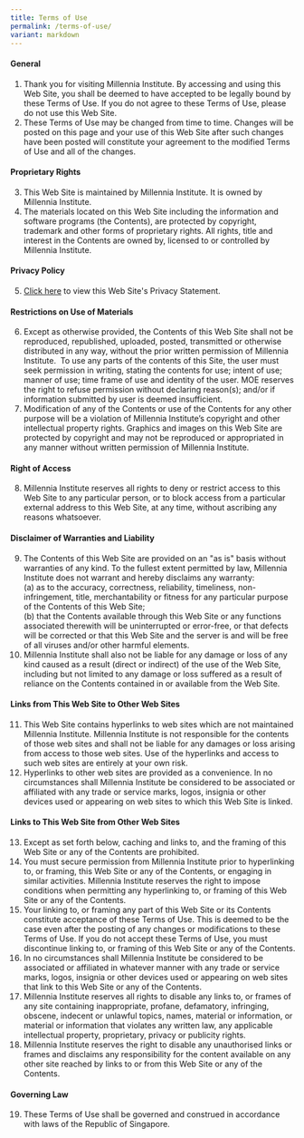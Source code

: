 ```yaml
---
title: Terms of Use
permalink: /terms-of-use/
variant: markdown
---
```

<h4><strong>General</strong></h4>
<ol>
<li>
Thank you for visiting Millennia Institute. By accessing and using this Web Site, you shall be deemed to have accepted to be legally bound by these Terms of Use. If you do not agree to these Terms of Use, please do not use this Web Site.
</li>
<li>
These Terms of Use may be changed from time to time. Changes will be posted on this page and your use of this Web Site after such changes have been posted will constitute your agreement to the modified Terms of Use and all of the changes.
</li>
</ol>

<h4><strong>Proprietary Rights</strong></h4>
<ol start="3">
<li>
This Web Site is maintained by Millennia Institute. It is owned by Millennia Institute.
</li>
<li>
The materials located on this Web Site including the information and software programs (the Contents), are protected by copyright, trademark and other forms of proprietary rights. All rights, title and interest in the Contents are owned by, licensed to or controlled by Millennia Institute.
</li></ol>

<h4><strong>Privacy Policy</strong></h4>
<ol start="5">
	<li><a href="/privacy/">Click here</a> to view this Web Site's Privacy Statement.</li>
</ol>

<h4><strong>Restrictions on Use of Materials</strong></h4>
<ol start="6">
<li>
Except as otherwise provided, the Contents of this Web Site shall not be reproduced, republished, uploaded, posted, transmitted or otherwise distributed in any way, without the prior written permission of Millennia Institute.&nbsp; To use any parts of the contents of this Site, the user must seek permission in writing, stating the contents for use; intent of use; manner of use; time frame of use and identity of the user. MOE reserves the right to refuse permission without declaring reason(s); and/or if information submitted by user is deemed insufficient.
</li>
<li>
Modification of any of the Contents or use of the Contents for any other purpose will be a violation of Millennia Institute’s copyright and other intellectual property rights. Graphics and images on this Web Site are protected by copyright and may not be reproduced or appropriated in any manner without written permission of Millennia Institute.
</li>
</ol>

<h4><strong>Right of Access</strong></h4>
<ol start="8">
<li>
Millennia Institute reserves all rights to deny or restrict access to this Web Site to any particular person, or to block access from a particular external address to this Web Site, at any time, without ascribing any reasons whatsoever.
</li>
</ol>

<h4><strong>Disclaimer of Warranties and Liability</strong></h4>

<ol start="9">
<li>
The Contents of this Web Site are provided on an "as is" basis without warranties of any kind. To the fullest extent permitted by law, Millennia Institute does not warrant and hereby disclaims any warranty:
<br>
(a) as to the accuracy, correctness, reliability, timeliness, non-infringement, title, merchantability or fitness for any particular purpose of the Contents of this Web Site;<br>
(b) that the Contents available through this Web Site or any functions associated therewith will be uninterrupted or error-free, or that defects will be corrected or that this Web Site and the server is and will be free of all viruses and/or other harmful elements.
</li>
<li>
Millennia Institute shall also not be liable for any damage or loss of any kind caused as a result (direct or indirect) of the use of the Web Site, including but not limited to any damage or loss suffered as a result of reliance on the Contents contained in or available from the Web Site.
</li>
</ol>

<h4><strong>Links from This Web Site to Other Web Sites</strong></h4>

<ol start="11">
<li>This Web Site contains hyperlinks to web sites which are not maintained Millennia Institute. Millennia Institute is not responsible for the contents of those web sites and shall not be liable for any damages or loss arising from access to those web sites. Use of the hyperlinks and access to such web sites are entirely at your own risk.
</li>
<li>
Hyperlinks to other web sites are provided as a convenience. In no circumstances shall Millennia Institute be considered to be associated or affiliated with any trade or service marks, logos, insignia or other devices used or appearing on web sites to which this Web Site is linked.
</li>
</ol>

<h4><strong>Links to This Web Site from Other Web Sites</strong></h4>

<ol start="13">
<li>
Except as set forth below, caching and links to, and the framing of this Web Site or any of the Contents are prohibited.
</li>
<li>You must secure permission from Millennia Institute prior to hyperlinking to, or framing, this Web Site or any of the Contents, or engaging in similar activities. Millennia Institute reserves the right to impose conditions when permitting any hyperlinking to, or framing of this Web Site or any of the Contents.
</li>
<li>Your linking to, or framing any part of this Web Site or its Contents constitute acceptance of these Terms of Use. This is deemed to be the case even after the posting of any changes or modifications to these Terms of Use. If you do not accept these Terms of Use, you must discontinue linking to, or framing of this Web Site or any of the Contents.
</li>
<li>In no circumstances shall Millennia Institute be considered to be associated or affiliated in whatever manner with any trade or service marks, logos, insignia or other devices used or appearing on web sites that link to this Web Site or any of the Contents.
</li>
<li>Millennia Institute reserves all rights to disable any links to, or frames of any site containing inappropriate, profane, defamatory, infringing, obscene, indecent or unlawful topics, names, material or information, or material or information that violates any written law, any applicable intellectual property, proprietary, privacy or publicity rights.
</li>
<li>Millennia Institute reserves the right to disable any unauthorised links or frames and disclaims any responsibility for the content available on any other site reached by links to or from this Web Site or any of the Contents.
</li>
</ol>

<h4><strong>Governing Law</strong></h4>
<ol start="19">
<li>
These Terms of Use shall be governed and construed in accordance with laws of the Republic of Singapore.
</li>
</ol>